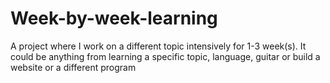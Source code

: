 # Week-by-week-learning
A project where I work on a different topic intensively for 1-3 week(s). It could be anything from learning a specific topic, language, guitar or build a website or a different program
